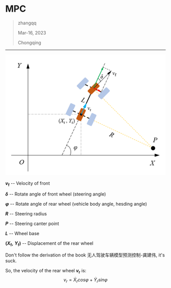 # MPC

> zhangqq  
>
> Mar-16, 2023
>
> Chongqing

---



![image-20230316160355384](./img\MPC_vehicleDynamic.png)

***v*<sub>f</sub>**   -- Velocity of front

***δ***	-- Rotate angle of front wheel (steering angle)

***φ***	-- Rotate angle of rear wheel (vehicle body angle, hesding angle)

***R***	-- Steering radius

***P***	-- Steering canter point

***L***	-- Wheel base

**(*X*<sub>f</sub>,** ***Y*<sub>f</sub>)**   -- Displacement of the rear wheel



Don't follow the derivation of the book 无人驾驶车辆模型预测控制-龚建伟, it's suck.

So, the velocity of the rear wheel ***v*<sub>r</sub>** is:
$$
v_r = \dot{X}_rcos\varphi + \dot{Y}_rsin\varphi
$$


